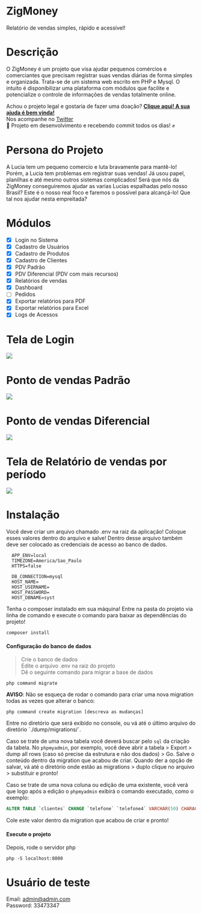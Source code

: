 # ZigMoney
Relatório de vendas simples, rápido e acessível! 

# Descrição
<p>
O ZigMoney é um projeto que visa ajudar pequenos comércios e comerciantes que precisam registrar suas vendas diárias de forma simples e organizada. Trata-se de um sistema web escrito em PHP e Mysql. 
O intuito é disponibilizar uma plataforma com módulos que facilite e potencialize o controle de informações de vendas totalmente online.
</p>

<p>
  Achou o projeto legal e gostaria de fazer uma doação? <a href="https://pag.ae/7W6_WBpg2" target="_blank">
  <b>Clique aqui! A sua ajuda é bem vinda!</b></a> <br>
  Nos acompanhe no <a href="https://twitter.com/ZigMoneyProjeto">Twitter</a> <br>
  🚧 Projeto em desenvolvimento e recebendo commit todos os dias! ✊ 
</p>

# Persona do Projeto
<p>
A Lucia tem um pequeno comercio e luta bravamente para mantê-lo! Porém, a Lucia tem problemas em registrar suas vendas! Já usou papel, planilhas e até mesmo outros sistemas complicados! Será que nós da ZigMoney conseguiremos ajudar as varias Lucias espalhadas pelo nosso Brasil? Este é o nosso real foco e faremos o possível para alcançá-lo! Que tal nos ajudar nesta empreitada? 
</p>

# Módulos
- [x] Login no Sistema
- [x] Cadastro de Usuários
- [x] Cadastro de Produtos
- [x] Cadastro de Clientes
- [x] PDV Padrão
- [x] PDV Diferencial (PDV com mais recursos)
- [x] Relatórios de vendas
- [x] Dashboard
- [ ] Pedidos
- [x] Exportar relatórios para PDF
- [x] Exportar relatórios para Excel
- [x] Logs de Acessos

# Tela de Login
<img src="https://raw.githubusercontent.com/valdiney/zig/master/prints/login.png"/>

# Ponto de vendas Padrão
<img src="https://raw.githubusercontent.com/valdiney/zig/master/prints/tela_de_venda.png"/>

# Ponto de vendas Diferencial
<img src="https://raw.githubusercontent.com/valdiney/zig/master/prints/tela_de_venda_diferencial.png"/>

# Tela de Relatório de vendas por período
<img src="https://raw.githubusercontent.com/valdiney/zig/master/prints/tela_de_relatorio_por_periodo.png"/>

# Instalação
<p>
  Você deve criar um arquivo chamado .env na raiz da aplicação! Coloque esses valores dentro do arquivo e salve!
  Dentro desse arquivo também deve ser colocado as credenciais de acesso ao banco de dados.
</p>

```TEXT
  APP_ENV=local
  TIMEZONE=America/Sao_Paulo
  HTTPS=false

  DB_CONNECTION=mysql
  HOST_NAME=
  HOST_USERNAME=
  HOST_PASSWORD=
  HOST_DBNAME=syst
```

Tenha o composer instalado em sua máquina! Entre na pasta do projeto via linha de comando e execute
o comando para baixar as dependências do projeto!

```TEXT
composer install
```

#### Configuração do banco de dados

> Crie o banco de dados \
> Edite o arquivo .env na raiz do projeto \
> Dê o seguinte comando para migrar a base de dados

```bin
php command migrate
```

**AVISO**: Não se esqueça de rodar o comando para criar uma nova migration todas as vezes que alterar o banco:

```bin
php command create migration [descreva as mudanças]
```

Entre no diretório que será exibido no console, ou vá até o último arquivo do diretório ´./dump/migrations/´.

Caso se trate de uma nova tabela você deverá buscar pelo `sql` da criação da tabela.  No `phpmyadmin`, por exemplo, você deve abrir a tabela > Export > dump all rows (caso só precise da estrutura e não dos dados) > Go. Salve o conteúdo dentro da migration que acabou de criar. Quando der a opção de salvar, vá até o diretório onde estão as migrations > duplo clique no arquivo > substituir e pronto!

Caso se trate de uma nova coluna ou edição de uma existente, você verá que logo após a edição o `phpmyadmin` exibirá o comando executado, como o exemplo:

```sql
ALTER TABLE `clientes` CHANGE `telefone` `telefone4` VARCHAR(50) CHARACTER SET latin1 COLLATE latin1_swedish_ci NULL DEFAULT NULL;
```

Cole este valor dentro da migration que acabou de criar e pronto!

#### Execute o projeto

Depois, rode o servidor php

```TEXT
php -S localhost:8000
```

# Usuário de teste
Email: admin@admin.com <br>
Password: 33473347
